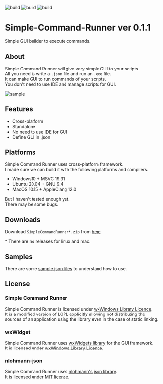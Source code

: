 ![build](https://github.com/matyalatte/Simple-Command-Runner/actions/workflows/build_windows.yml/badge.svg)
![build](https://github.com/matyalatte/Simple-Command-Runner/actions/workflows/build_ubuntu.yml/badge.svg)
![build](https://github.com/matyalatte/Simple-Command-Runner/actions/workflows/build_mac.yml/badge.svg)
# Simple-Command-Runner ver 0.1.1
Simple GUI builder to execute commands.<br>

## About
Simple Command Runner will give very simple GUI to your scripts.<br>
All you need is write a `.json` file and run an `.exe` file.<br>
It can make GUI to run commands of your scripts.<br>
You don't need to use IDE and manage scripts for GUI.<br>

![sample](https://user-images.githubusercontent.com/69258547/166093114-4165e28a-452e-4844-a4d9-19b34bfe001c.png)<br>

## Features
- Cross-platform
- Standalone
- No need to use IDE for GUI
- Define GUI in .json

## Platforms
Simple Command Runner uses cross-platform framework.<br>
I made sure we can build it with the following platforms and compilers.
- Windows10 + MSVC 19.31
- Ubuntu 20.04 + GNU 9.4
- MacOS 10.15 + AppleClang 12.0

But I haven't tested enough yet.<br>
There may be some bugs.

## Downloads
Download `SimpleCommandRunner*.zip` from [here](https://github.com/matyalatte/Simple-Command-Runner/releases)<br>

\* There are no releases for linux and mac.


## Samples
There are some [sample json files](./samples) to understand how to use.<br>

## License
### Simple Command Runner
Simple Command Runner is licensed under [wxWindows Library Licence](license.txt).<br>
It is a modified version of LGPL explicitly allowing not distributing
the sources of an application using the library even in the case of static linking.<br>

### wxWidget
Simple Command Runner uses [wxWidgets library](https://github.com/wxWidgets/wxWidgets) for the GUI framework.<br>
It is licensed under [wxWindows Library Licence](https://github.com/wxWidgets/wxWidgets/blob/master/docs/licence.txt).<br>

### nlohmann-json
Simple Command Runner uses [nlohmann's json library](https://github.com/nlohmann/json).<br>
It is licensed under [MIT license](https://github.com/nlohmann/json/blob/develop/LICENSE.MIT).
